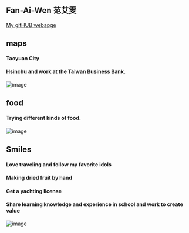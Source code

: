 ## Fan-Ai-Wen 范艾雯

[My gitHUB webapge](https://evan7352.github.io/)

## maps
#### Taoyuan City
#### Hsinchu and work at the Taiwan Business Bank.
![image](https://github.com/user-attachments/assets/915322fc-f8f1-42a3-88e2-c36bb06ba665)


## food
#### Trying different kinds of food. 
![image](https://github.com/user-attachments/assets/fa23aef8-f358-4ea8-af05-73748b9769dd)


## Smiles
#### Love traveling and follow my favorite idols 
#### Making dried fruit by hand
#### Get a yachting license
#### Share learning knowledge and experience in school and work to create value
![image](https://github.com/user-attachments/assets/c5d10afe-c087-4962-86d9-3926216ea24f)
 

